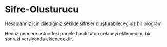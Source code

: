 # Sifre-Olusturucu
Hesaplarınız için dilediğiniz şekilde şifreler oluşturabileceğiniz bir program

Henüz pencere üstündeki panele basılı tutup çekmeyi eklemedim, bir sonraki versiyonda eklenecektir.
